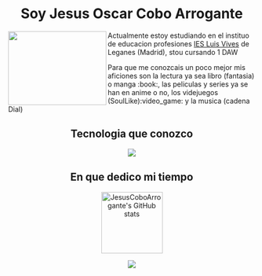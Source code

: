 <h1 align=center>Soy Jesus Oscar Cobo Arrogante</h1>
<img src="https://user-images.githubusercontent.com/146002181/273465894-b24741d8-2e84-4de6-b9e4-9bfd6e7a5f4a.png" width="200" height="150"align=left >
<p>Actualmente estoy estudiando en el instituo de educacion profesiones <a href="https://www.iesluisvives.es" >IES Luis Vives</a> de Leganes (Madrid), stou cursando 1 DAW</p>
<p >Para que me conozcais un poco mejor mis aficiones son la lectura ya sea libro (fantasia) o manga :book:, las peliculas y series ya se han en anime o no, los videjuegos (SoulLike):video_game: y la musica (cadena Dial)</p>

<h2 align="center">Tecnologia que conozco</h2>

<p align="center"><img src =https://skillicons.dev/icons?i=html,css,kotlin,vscode,idea,github</p>
  
<h2 align=center>En que dedico mi tiempo</h2>

<p align="center">
<a href="https://github-readme-stats.vercel.app/api?username=JesusCoboArrogante&show_icons=true&theme=github_dark&show_icons=true&rank_icon=github"><img loading="lazy" src="https://github-readme-stats.vercel.app/api?username=JesusCoboArrogante&show_icons=true&hide=&count_private=true&title_color=0891b2&text_color=ffffff&icon_color=0891b2&bg_color=27272a&hide_border=true&show_icons=true&rank_icon=github" alt="JesusCoboArrogante's GitHub stats" height="125"/></a>
</p>
<p align="center">
<img src =https://github-readme-stats.vercel.app/api/top-langs/?username=JesusCoboArrogante&hide_progress=true>
</p>
    

  




